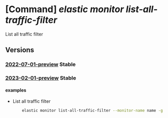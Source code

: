 # [Command] _elastic monitor list-all-traffic-filter_

List all traffic filter

## Versions

### [2022-07-01-preview](/Resources/mgmt-plane/L3N1YnNjcmlwdGlvbnMve30vcmVzb3VyY2Vncm91cHMve30vcHJvdmlkZXJzL21pY3Jvc29mdC5lbGFzdGljL21vbml0b3JzL3t9L2xpc3RhbGx0cmFmZmljZmlsdGVycw==/2022-07-01-preview.xml) **Stable**

<!-- mgmt-plane /subscriptions/{}/resourcegroups/{}/providers/microsoft.elastic/monitors/{}/listalltrafficfilters 2022-07-01-preview -->

### [2023-02-01-preview](/Resources/mgmt-plane/L3N1YnNjcmlwdGlvbnMve30vcmVzb3VyY2Vncm91cHMve30vcHJvdmlkZXJzL21pY3Jvc29mdC5lbGFzdGljL21vbml0b3JzL3t9L2xpc3RhbGx0cmFmZmljZmlsdGVycw==/2023-02-01-preview.xml) **Stable**

<!-- mgmt-plane /subscriptions/{}/resourcegroups/{}/providers/microsoft.elastic/monitors/{}/listalltrafficfilters 2023-02-01-preview -->

#### examples

- List all traffic filter
    ```bash
        elastic monitor list-all-traffic-filter --monitor-name name -g rg
    ```
